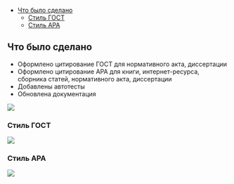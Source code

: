
-  [Что было сделано](#Что-было-сделано)
    -  [Стиль ГОСТ](#Стиль-ГОСТ)
    -  [Стиль APA](#Стиль-APA)

## Что было сделано

-   Оформлено цитирование ГОСТ для нормативного акта, диссертации
-   Оформлено цитирование APA для книги, интернет-ресурса, сборника статей, нормативного акта, диссертации
-   Добавлены автотесты
-   Обновлена документация

![](https://raw.githubusercontent.com/akspepe/python-course-bibliography-generator/media/docker_1.png)

### Стиль ГОСТ

![](https://raw.githubusercontent.com/akspepe/python-course-bibliography-generator/media/gost.png)


### Стиль APA

![](https://raw.githubusercontent.com/akspepe/python-course-bibliography-generator/media/apa.png)

